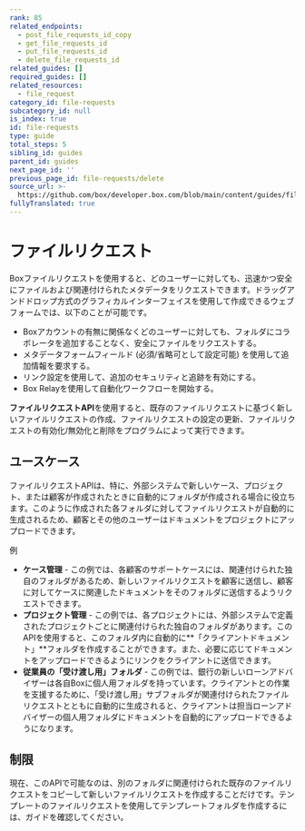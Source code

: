 ```yaml
---
rank: 85
related_endpoints:
  - post_file_requests_id_copy
  - get_file_requests_id
  - put_file_requests_id
  - delete_file_requests_id
related_guides: []
required_guides: []
related_resources:
  - file_request
category_id: file-requests
subcategory_id: null
is_index: true
id: file-requests
type: guide
total_steps: 5
sibling_id: guides
parent_id: guides
next_page_id: ''
previous_page_id: file-requests/delete
source_url: >-
  https://github.com/box/developer.box.com/blob/main/content/guides/file-requests/index.md
fullyTranslated: true
---
```

# ファイルリクエスト

Boxファイルリクエストを使用すると、どのユーザーに対しても、迅速かつ安全にファイルおよび関連付けられたメタデータをリクエストできます。ドラッグアンドドロップ方式のグラフィカルインターフェイスを使用して作成できるウェブフォームでは、以下のことが可能です。

* Boxアカウントの有無に関係なくどのユーザーに対しても、フォルダにコラボレータを追加することなく、安全にファイルをリクエストする。
* メタデータフォームフィールド (必須/省略可として設定可能) を使用して追加情報を要求する。
* リンク設定を使用して、追加のセキュリティと追跡を有効にする。
* Box Relayを使用して自動化ワークフローを開始する。

**ファイルリクエストAPI**を使用すると、既存のファイルリクエストに基づく新しいファイルリクエストの作成、ファイルリクエストの設定の更新、ファイルリクエストの有効化/無効化と削除をプログラムによって実行できます。

## ユースケース

ファイルリクエストAPIは、特に、外部システムで新しいケース、プロジェクト、または顧客が作成されたときに自動的にフォルダが作成される場合に役立ちます。このように作成された各フォルダに対してファイルリクエストが自動的に生成されるため、顧客とその他のユーザーはドキュメントをプロジェクトにアップロードできます。

例

* **ケース管理** - この例では、各顧客のサポートケースには、関連付けられた独自のフォルダがあるため、新しいファイルリクエストを顧客に送信し、顧客に対してケースに関連したドキュメントをそのフォルダに送信するようリクエストできます。
* **プロジェクト管理** - この例では、各プロジェクトには、外部システムで定義されたプロジェクトごとに関連付けられた独自のフォルダがあります。このAPIを使用すると、このフォルダ内に自動的に**「クライアントドキュメント」**フォルダを作成することができます。また、必要に応じてドキュメントをアップロードできるようにリンクをクライアントに送信できます。
* **従業員の「受け渡し用」フォルダ** - この例では、銀行の新しいローンアドバイザーは各自Boxに個人用フォルダを持っています。クライアントとの作業を支援するために、「受け渡し用」サブフォルダが関連付けられたファイルリクエストとともに自動的に生成されると、クライアントは担当ローンアドバイザーの個人用フォルダにドキュメントを自動的にアップロードできるようになります。

## 制限

現在、このAPIで可能なのは、別のフォルダに関連付けられた既存のファイルリクエストをコピーして新しいファイルリクエストを作成することだけです。テンプレートのファイルリクエストを使用してテンプレートフォルダを作成するには、ガイドを確認してください。
